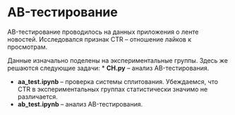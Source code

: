 # AB-тестирование

AB-тестирование проводилось на данных приложения о ленте новостей. Исследовался признак CTR – отношение лайков к просмотрам.

Данные изначально поделены на экспериментальные группы. Здесь же решаются следующие задачи:
* **CH.py** – анализ AB-тестирования.
* **aa_test.ipynb** – проверка системы сплитования. Убеждаемся, что CTR в экспериментальных группах статистически значимо не различается.
* **ab_test.ipynb** – анализ AB-тестирования.
